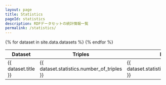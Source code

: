 ```yaml
---
layout: page
title: Statistics
pageId: statistics
description: RDFデータセットの統計情報一覧
permalink: /statistics/
---
```


<script type="application/json" id="datasets-json">{{ site.data.datasets | jsonify }}</script>
<div id="TagStatsBar">
  <div class="inner"></div>
</div>
<div id="StatisticsTableView">
  <div class="inner">
    <table>
      <thead>
        <tr>
          <th data-sort="title">Dataset</th>
          <th data-sort="number_of_triples">Triples</th>
          <th data-sort="number_of_links">Links</th>
          <th data-sort="number_of_classes">Classes</th>
          <th data-sort="number_of_instances">Instances</th>
          <th data-sort="number_of_literals">Literals</th>
          <th data-sort="number_of_subjects">Subjects</th>
          <th data-sort="number_of_properties">Properties</th>
          <th data-sort="number_of_objects">Objects</th>
        </tr>
      </thead>
      <tbody>
        {% for dataset in site.data.datasets %}
          <tr>
            <td data-key="title">{{ dataset.title }}</td>
            <td data-key="number_of_triples">{{ dataset.statistics.number_of_triples }}</td>
            <td data-key="number_of_links">{{ dataset.statistics.number_of_links }}</td>
            <td data-key="number_of_classes">{{ dataset.statistics.number_of_classes }}</td>
            <td data-key="number_of_instances">{{ dataset.statistics.number_of_instances }}</td>
            <td data-key="number_of_literals">{{ dataset.statistics.number_of_literals }}</td>
            <td data-key="number_of_subjects">{{ dataset.statistics.number_of_subjects }}</td>
            <td data-key="number_of_properties">{{ dataset.statistics.number_of_properties }}</td>
            <td data-key="number_of_objects">{{ dataset.statistics.number_of_objects }}</td>
          </tr>
        {% endfor %}
      </tbody>
    </table>
  </div>
</div>

<script>
// タグ統計棒グラフ描画（DatasetsManagerで集計）

document.addEventListener('DOMContentLoaded', async function() {
  // タグ統計バー描画
  const barEl = document.getElementById('TagStatsBar');
  if (barEl && window.DatasetsManager) {
    const mgr = window.DatasetsManager.getInstance();
    const tags = await mgr.getAvailableTags();
    if (tags.length) {
      const totalTagCount = tags.reduce((acc, tag) => acc + tag.count, 0);
      console.log(totalTagCount)
      const maxCount = Math.max(...tags.map(t => t.count));
      const barContainer = document.createElement('div');
      barContainer.className = 'tag-stats-bar';
      tags.forEach(tagObj => {
        const { id, count, color } = tagObj;
        const bar = document.createElement('div');
        bar.className = 'bar';
        bar.style.width = `${tagObj.count / totalTagCount * 100}%`;
        bar.style.height = '20px';
        bar.style.background = color;
        bar.title = `${id}: ${count}`;
        bar.innerHTML = `<span class=\"label\">${id}</span>`;
        // bar.innerHTML = `<span class=\"tag-label\" style=\"writing-mode:vertical-lr; font-size:10px;\">${id}</span><span class=\"tag-value\" style=\"display:block; font-size:10px;\">${count}</span>`;
        barContainer.appendChild(bar);
      });
      barEl.innerHTML = '';
      barEl.appendChild(barContainer);
    }
  }

  // 簡易テーブルソート（数値・文字列対応）
  const table = document.querySelector('#StatisticsTableView > .inner > table');
  if (table) {
    table.querySelectorAll('th[data-sort]').forEach(th => {
      th.addEventListener('click', function() {
        const sortKey = th.getAttribute('data-sort');
        const rows = Array.from(table.tBodies[0].rows);
        const isNumber = sortKey !== 'title';
        const asc = !th.classList.contains('asc');
        rows.sort((a, b) => {
          const va = a.querySelector(`[data-key='${sortKey}']`)?.textContent || a.cells[th.cellIndex].textContent;
          const vb = b.querySelector(`[data-key='${sortKey}']`)?.textContent || b.cells[th.cellIndex].textContent;
          if (isNumber) return asc ? va - vb : vb - va;
          return asc ? va.localeCompare(vb) : vb.localeCompare(va);
        });
        rows.forEach(row => table.tBodies[0].appendChild(row));
        table.querySelectorAll('th').forEach(h => h.classList.remove('asc', 'desc'));
        th.classList.add(asc ? 'asc' : 'desc');
      });
    });
  }
});

</script>
